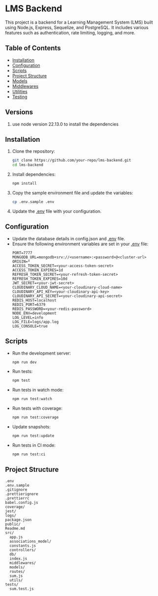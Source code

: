 # LMS Backend

This project is a backend for a Learning Management System (LMS) built using Node.js, Express, Sequelize, and PostgreSQL. It includes various features such as authentication, rate limiting, logging, and more.

## Table of Contents

- [Installation](#installation)
- [Configuration](#configuration)
- [Scripts](#scripts)
- [Project Structure](#project-structure)
- [Models](#models)
- [Middlewares](#middlewares)
- [Utilities](#utilities)
- [Testing](#testing)

## Versions
1. use node version 22.13.0 to install the dependencies 

## Installation

1. Clone the repository:
    ```sh
    git clone https://github.com/your-repo/lms-backend.git
    cd lms-backend
    ```

2. Install dependencies:
    ```sh
    npm install
    ```

3. Copy the sample environment file and update the variables:
    ```sh
    cp .env.sample .env
    ```

4. Update the [.env](http://_vscodecontentref_/0) file with your configuration.

## Configuration

- Update the database details in config.json and [.env](http://_vscodecontentref_/1) file.
- Ensure the following environment variables are set in your [.env](http://_vscodecontentref_/2) file:
    ```env
    PORT=7777
    MONGODB_URL=mongodb+srv://<username>:<password>@<cluster-url>
    ORIGIN=*
    ACCESS_TOKEN_SECRET=<your-access-token-secret>
    ACCESS_TOKEN_EXPIRES=1d
    REFRESH_TOKEN_SECRET=<your-refresh-token-secret>
    REFRESH_TOKEN_EXPIRES=10d
    JWT_SECRET=<your-jwt-secret>
    CLOUDINARY_CLOUD_NAME=<your-cloudinary-cloud-name>
    CLOUDINARY_API_KEY=<your-cloudinary-api-key>
    CLOUDINARY_API_SECRET=<your-cloudinary-api-secret>
    REDIS_HOST=localhost
    REDIS_PORT=6379
    REDIS_PASSWORD=<your-redis-password>
    NODE_ENV=development
    LOG_LEVEL=info
    LOG_FILE=logs/app.log
    LOG_CONSOLE=true
    ```

## Scripts

- Run the development server:
    ```sh
    npm run dev
    ```

- Run tests:
    ```sh
    npm test
    ```

- Run tests in watch mode:
    ```sh
    npm run test:watch
    ```

- Run tests with coverage:
    ```sh
    npm run test:coverage
    ```

- Update snapshots:
    ```sh
    npm run test:update
    ```

- Run tests in CI mode:
    ```sh
    npm run test:ci
    ```

## Project Structure

```plaintext
.env
.env.sample
.gitignore
.prettierignore
.prettierrc
babel.config.js
coverage/
jest/
logs/
package.json
public/
Readme.md
src/
  app.js
  associations_model/
  constants.js
  controllers/
  db/
  index.js
  middlewares/
  models/
  routes/
  sum.js
  utils/
tests/
  sum.test.js